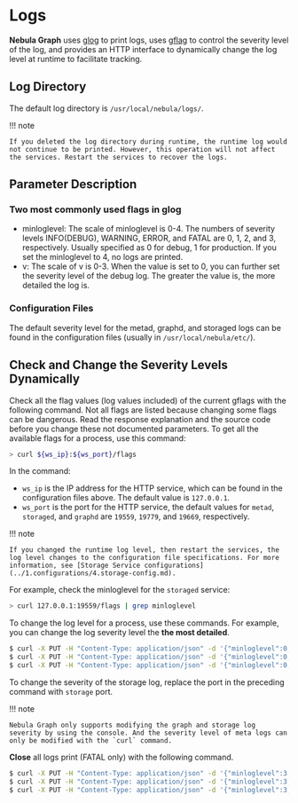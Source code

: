 # Logs

**Nebula Graph** uses [glog](https://github.com/google/glog) to print logs, uses [gflag](https://gflags.github.io/gflags/) to control the severity level of the log, and provides an HTTP interface to dynamically change the log level at runtime to facilitate tracking.

## Log Directory

The default log directory is `/usr/local/nebula/logs/`.

!!! note

    If you deleted the log directory during runtime, the runtime log would not continue to be printed. However, this operation will not affect the services. Restart the services to recover the logs.

## Parameter Description

### Two most commonly used flags in glog

- minloglevel: The scale of minloglevel is 0-4. The numbers of severity levels INFO(DEBUG), WARNING, ERROR, and FATAL are 0, 1, 2, and 3, respectively. Usually specified as 0 for debug, 1 for production. If you set the minloglevel to 4, no logs are printed.
- v: The scale of v is 0-3. When the value is set to 0,  you can further set the severity level of the debug log. The greater the value is, the more detailed the log is.

### Configuration Files

The default severity level for the metad, graphd, and storaged logs can be found in the configuration files (usually in `/usr/local/nebula/etc/`).

## Check and Change the Severity Levels Dynamically

Check all the flag values (log values included) of the current gflags with the following command. Not all flags are listed because changing some flags can be dangerous. Read the response explanation and the source code before you change these not documented parameters. To get all the available flags for a process, use this command:

```bash
> curl ${ws_ip}:${ws_port}/flags
```

In the command:

- `ws_ip` is the IP address for the HTTP service, which can be found in the configuration files above. The default value is `127.0.0.1`.
- `ws_port` is the port for the HTTP service, the default values for `metad`, `storaged`, and `graphd` are `19559`, `19779`, and `19669`, respectively.

!!! note

    If you changed the runtime log level, then restart the services, the log level changes to the configuration file specifications. For more information, see [Storage Service configurations](../1.configurations/4.storage-config.md).

For example, check the minloglevel for the `storaged` service:

```bash
> curl 127.0.0.1:19559/flags | grep minloglevel
```

To change the log level for a process, use these commands. For example, you can change the log severity level the **the most detailed**.

```bash
$ curl -X PUT -H "Content-Type: application/json" -d '{"minloglevel":0,"v":3}' "127.0.0.1:19779/flags" # storaged
$ curl -X PUT -H "Content-Type: application/json" -d '{"minloglevel":0,"v":3}' "127.0.0.1:19669/flags" # graphd
$ curl -X PUT -H "Content-Type: application/json" -d '{"minloglevel":0,"v":3}' "127.0.0.1:19559/flags" # metad
```

<!-- In the Nebula Console, check the severity minloglevel of `graphd` and set it to **the most detailed** with the these commands.

```ngql
nebula> GET CONFIGS graph:minloglevel;
nebula> UPDATE CONFIGS graph:minloglevel=0;
``` 
-->

To change the severity of the storage log, replace the port in the preceding command with `storage` port.

!!! note

    Nebula Graph only supports modifying the graph and storage log severity by using the console. And the severity level of meta logs can only be modified with the `curl` command.

**Close** all logs print (FATAL only) with the following command.

```bash
$ curl -X PUT -H "Content-Type: application/json" -d '{"minloglevel":3,"v":0}' "127.0.0.1:19779/flags" # storaged
$ curl -X PUT -H "Content-Type: application/json" -d '{"minloglevel":3,"v":0}' "127.0.0.1:19669/flags" # graphd
$ curl -X PUT -H "Content-Type: application/json" -d '{"minloglevel":3,"v":0}' "127.0.0.1:19559/flags" # metad
```
